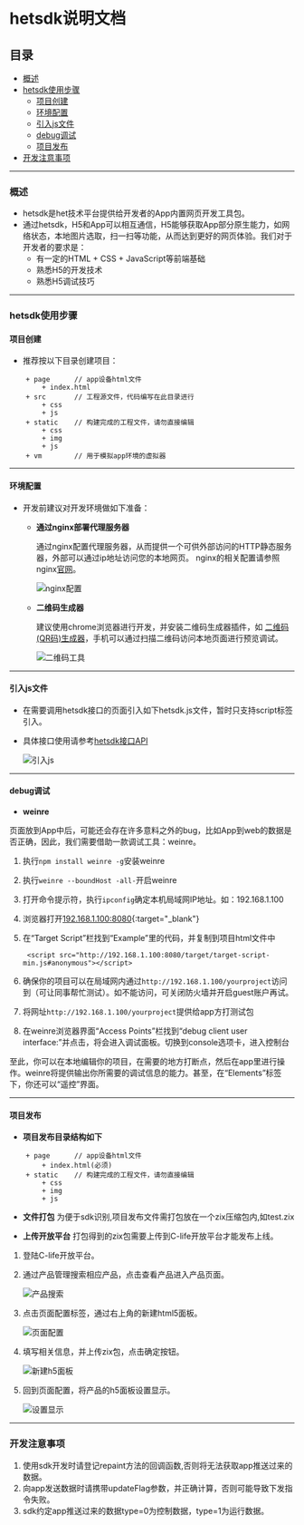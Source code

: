 # hetsdk说明文档

## 目录 
<!-- MarkdownTOC depth=4 autolink=true bracket=round -->

- [概述](#概述) 
- [hetsdk使用步骤](#使用步骤)
    - [项目创建](#项目创建)
    - [环境配置](#环境配置)
    - [引入js文件](#引入js文件)
    - [debug调试](#debug调试)
    - [项目发布](#项目发布)
- [开发注意事项](#开发注意事项)

<!-- /MarkdownTOC -->


****************
<span id="概述"></span>

### 概述
* hetsdk是het技术平台提供给开发者的App内置网页开发工具包。
* 通过hetsdk，H5和App可以相互通信，H5能够获取App部分原生能力，如网络状态，本地图片选取，扫一扫等功能，从而达到更好的网页体验。我们对于开发者的要求是： 
    - 有一定的HTML + CSS + JavaScript等前端基础
    - 熟悉H5的开发技术
    - 熟悉H5调试技巧

****

<span id="使用步骤"></span>
### hetsdk使用步骤

<span id="项目创建"></span>
#### 项目创建
* 推荐按以下目录创建项目：
```
    + page      // app设备html文件
        + index.html
    + src       // 工程源文件，代码编写在此目录进行
        + css
        + js
    + static    // 构建完成的工程文件，请勿直接编辑
        + css
        + img
        + js
    + vm        // 用于模拟app环境的虚拟器
```

****

<span id="环境配置"></span>
#### 环境配置
* 开发前建议对开发环境做如下准备：

    * **通过nginx部署代理服务器**

        通过nginx配置代理服务器，从而提供一个可供外部访问的HTTP静态服务器，外部可以通过ip地址访问您的本地网页。
        nginx的相关配置请参照nginx[官网](http://nginx.org/en/)。

        ![nginx配置](/assets/H5/nginx配置.png)

    * **二维码生成器**

        建议使用chrome浏览器进行开发，并安装二维码生成器插件，如 [二维码(QR码)生成器](https://chrome.google.com/webstore/detail/%E4%BA%8C%E7%BB%B4%E7%A0%81qr%E7%A0%81%E7%94%9F%E6%88%90%E5%99%A8qr-code-generato/pflgjjogbmmcmfhfcnlohagkablhbpmg)，手机可以通过扫描二维码访问本地页面进行预览调试。

        ![二维码工具](/assets/H5/生成二维码工具.png)
    

****
<span id="引入js文件"></span>
#### 引入js文件 
* 在需要调用hetsdk接口的页面引入如下hetsdk.js文件，暂时只支持script标签引入。
* 具体接口使用请参考[hetsdk接口API](./jssdk.md)

  ![引入js](/assets/H5/引入js.png)

****

<span id="debug调试"></span>
#### debug调试 
* **weinre**

页面放到App中后，可能还会存在许多意料之外的bug，比如App到web的数据是否正确，因此，我们需要借助一款调试工具：weinre。

1. 执行`npm install weinre -g`安装weinre

2. 执行`weinre --boundHost -all-`开启weinre

3. 打开命令提示符，执行`ipconfig`确定本机局域网IP地址。如：192.168.1.100

4. 浏览器打开[192.168.1.100:8080](http://127.0.0.1:8080){:target="_blank"}

5. 在“Target Script”栏找到“Example”里的代码，并复制到项目html文件中

        <script src="http://192.168.1.100:8080/target/target-script-min.js#anonymous"></script>

6. 确保你的项目可以在局域网内通过`http://192.168.1.100/yourproject`访问到（可让同事帮忙测试）。如不能访问，可关闭防火墙并开启guest账户再试。

7. 将网址`http://192.168.1.100/yourproject`提供给app方打测试包

8. 在weinre浏览器界面“Access Points”栏找到“debug client user interface:”并点击，将会进入调试面板。切换到console选项卡，进入控制台

至此，你可以在本地编辑你的项目，在需要的地方打断点，然后在app里进行操作。weinre将提供输出你所需要的调试信息的能力。甚至，在“Elements”标签下，你还可以“遥控”界面。


****

<span id="项目发布"></span>
#### 项目发布
* **项目发布目录结构如下**
```
    + page      // app设备html文件
        + index.html(必须)
    + static    // 构建完成的工程文件，请勿直接编辑
        + css
        + img
        + js
```

* **文件打包**
为便于sdk识别,项目发布文件需打包放在一个zix压缩包内,如test.zix

* **上传开放平台**
打包得到的zix包需要上传到C-life开放平台才能发布上线。
1. 登陆C-life开放平台。
2. 通过产品管理搜索相应产品，点击查看产品进入产品页面。

    ![产品搜索](/assets/H5/产品搜索.png)
3. 点击页面配置标签，通过右上角的新建html5面板。

    ![页面配置](/assets/H5/页面配置.png)
4. 填写相关信息，并上传zix包，点击确定按钮。

    ![新建h5面板](/assets/H5/新建h5面板.png)
5. 回到页面配置，将产品的h5面板设置显示。

    ![设置显示](/assets/H5/设置显示.png)


****

<span id="开发注意事项"></span>
### 开发注意事项
1. 使用sdk开发时请登记repaint方法的回调函数,否则将无法获取app推送过来的数据。
2. 向app发送数据时请携带updateFlag参数，并正确计算，否则可能导致下发指令失败。
3. sdk约定app推送过来的数据type=0为控制数据，type=1为运行数据。
